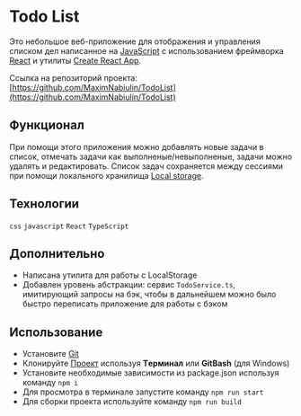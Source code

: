 # Todo List

Это небольшое веб-приложение для отображения и управления списком дел написанное на [JavaScript](https://developer.mozilla.org/ru/docs/Web/JavaScript) с использованием фреймворка [React](https://reactjs.org/) и утилиты [Create React App](https://create-react-app.dev/).

Ссылка на репозиторий проекта: [https://github.com/MaximNabiulin/TodoList](https://github.com/MaximNabiulin/TodoList)

## Функционал
При помощи этого приложения можно добавлять новые задачи в список, отмечать задачи как выполненые/невыполненые, задачи можно удалять и редактировать. Список задач сохраняется между сессиями при помощи локального хранилища [Local storage](https://developer.mozilla.org/en-US/docs/Web/API/Window/localStorage).

## Технологии
`css` `javascript` `React` `TypeScript`

## Дополнительно
* Написана утилита для работы с LocalStorage
* Добавлен уровень абстракции: сервис `TodoService.ts`, имитирующий запросы на бэк, чтобы в дальнейшем можно было быстро переписать приложение для работы с бэком

## Использование
* Установите [Git](https://git-scm.com/download/)
* Клонируйте [Проект](https://github.com/MaximNabiulin/TodoList) используя **Tерминал** или **GitBash** (для Windows)
* Установите необходимые зависимости из package.json используя команду `npm i`
* Для просмотра в терминале запустите команду `npm run start`
* Для сборки проекта используйте команду `npm run build`